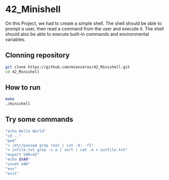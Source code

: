 # 42_Minishell

On this Project, we had to create a simple shell. The shell should be able to prompt a user, then read a command from the user and execute it. The shell should also be able to execute built-in commands and environmental variables.

## Clonning repository

```bash
git clone https://github.com/mionzeras/42_Minishell.git
cd 42_Minishell
```

## How to run

```bash
make
./minishell
```

## Try some commands

```bash
"echo Hello World"
"cd .."
"pwd"
"< /etc/passwd grep root | cut -d: -f1"
"< infile.txt grep -v a | sort | cat -e > outfile.txt"
"export VAR=42"
"echo $VAR"
"unset VAR"
"env"
"exit"
```
